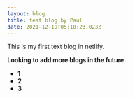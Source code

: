 ```yaml
---
layout: blog
title: test blog by Paul
date: 2021-12-19T05:10:23.023Z
---
```

This is my first text blog in netlify. 

**Looking to add more blogs in the future.** 

* **1**
* **2**
* **3**